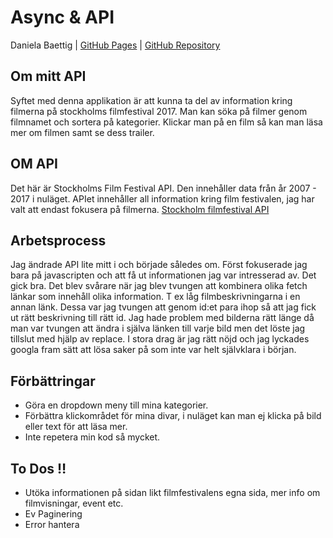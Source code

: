# Async & API
Daniela Baettig | [GitHub Pages]( https://dbaettig.github.io/StockholmsFilmFestival-API/) | [GitHub Repository](https://github.com/dbaettig/stockholmfilmfestival-API)

## Om mitt API
Syftet med denna applikation är att kunna ta del av information kring filmerna på stockholms filmfestival 2017.
Man kan söka på filmer genom filmnamet och sortera på kategorier. Klickar man på en film så kan man läsa mer om filmen samt 
se dess trailer.

## OM API
Det här är Stockholms Film Festival API. Den innehåller data från år 2007 - 2017 i nuläget. 
APIet innehåller all information kring film festivalen, jag har valt att endast fokusera på filmerna.
[Stockholm filmfestival API](http://api.stockholmfilmfestival.se/) 

## Arbetsprocess
Jag ändrade API lite mitt i och började således om. Först fokuserade jag bara på javascripten och att få ut informationen
jag var intresserad av. Det gick bra. Det blev svårare när jag blev tvungen att kombinera olika fetch länkar
som innehåll olika information. T ex låg filmbeskrivningarna i en annan länk. Dessa var jag tvungen att genom id:et para ihop
så att jag fick ut rätt beskrivning till rätt id. Jag hade problem med bilderna rätt länge då man var tvungen att ändra i själva
länken till varje bild men det löste jag tillslut med hjälp av replace. I stora drag är jag rätt nöjd och jag lyckades googla fram
sätt att lösa saker på som inte var helt självklara i början.


## Förbättringar
* Göra en dropdown meny till mina kategorier.
* Förbättra klickområdet för mina divar, i nuläget kan man ej klicka på bild eller text för att läsa mer.
* Inte repetera min kod så mycket.


## To Dos :bangbang:
* Utöka informationen på sidan likt filmfestivalens egna sida, mer info om filmvisningar, event etc.
* Ev Paginering
* Error hantera

